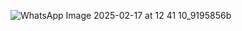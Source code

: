 ![WhatsApp Image 2025-02-17 at 12 41 10_9195856b](https://github.com/user-attachments/assets/5db7daf7-e6f3-458a-8255-726dca386f74)
